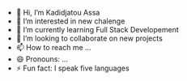 - 👋 Hi, I’m Kadidjatou Assa
- 👀 I’m interested in new chalenge
- 🌱 I’m currently learning Full Stack Developement 
- 💞️ I’m looking to collaborate on new projects
- 📫 How to reach me ...
- 😄 Pronouns: ...
- ⚡ Fun fact: I speak five languages

<!---
AsKadGit/AsKadGit is a ✨ special ✨ repository because its `README.md` (this file) appears on your GitHub profile.
You can click the Preview link to take a look at your changes.
--->
